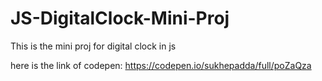 # JS-DigitalClock-Mini-Proj
This is the mini proj for digital clock in js


here is the link of codepen: https://codepen.io/sukhepadda/full/poZaQza
